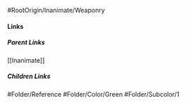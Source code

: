 #RootOrigin/Inanimate/Weaponry
#### Links
##### Parent Links
[[Inanimate]]
##### Children Links
#Folder/Reference
#Folder/Color/Green
#Folder/Subcolor/1
